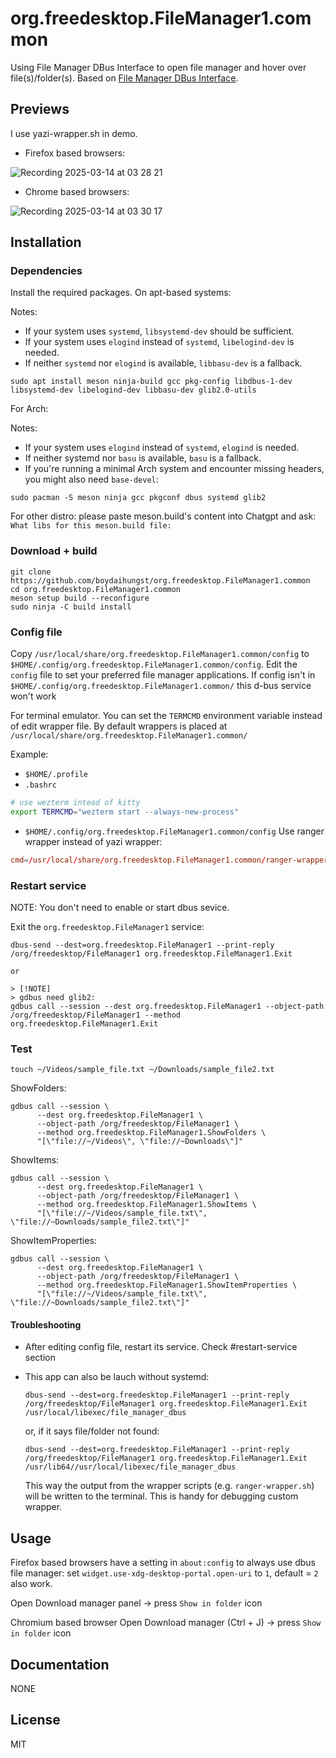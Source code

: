 # org.freedesktop.FileManager1.common

Using File Manager DBus Interface to open file manager and hover over file(s)/folder(s).
Based on [File Manager DBus Interface](https://www.freedesktop.org/wiki/Specifications/file-manager-interface/).

## Previews

I use yazi-wrapper.sh in demo.

- Firefox based browsers:

![Recording 2025-03-14 at 03 28 21](https://github.com/user-attachments/assets/f8e78078-ffe6-4fc3-834b-57fe64f54cae)

- Chrome based browsers:

![Recording 2025-03-14 at 03 30 17](https://github.com/user-attachments/assets/095aeb4c-4b92-4a41-a90e-6c0b2b96c3cc)

## Installation

### Dependencies

Install the required packages. On apt-based systems:

Notes:

- If your system uses `systemd`, `libsystemd-dev` should be sufficient.
- If your system uses `elogind` instead of `systemd`, `libelogind-dev` is needed.
- If neither `systemd` nor `elogind` is available, `libbasu-dev` is a fallback.

`sudo apt install meson ninja-build gcc pkg-config libdbus-1-dev libsystemd-dev libelogind-dev libbasu-dev glib2.0-utils`

For Arch:

Notes:

- If your system uses `elogind` instead of `systemd`, `elogind` is needed.
- If neither systemd nor `basu` is available, `basu` is a fallback.
- If you're running a minimal Arch system and encounter missing headers, you might also need `base-devel`:

`sudo pacman -S meson ninja gcc pkgconf dbus systemd glib2`

For other distro: please paste meson.build's content into Chatgpt and ask: `What libs for this meson.build file: `

### Download + build

    git clone https://github.com/boydaihungst/org.freedesktop.FileManager1.common
    cd org.freedesktop.FileManager1.common
    meson setup build --reconfigure
    sudo ninja -C build install

### Config file

Copy `/usr/local/share/org.freedesktop.FileManager1.common/config` to `$HOME/.config/org.freedesktop.FileManager1.common/config`.
Edit the `config` file to set your preferred file manager applications.
If config isn't in `$HOME/.config/org.freedesktop.FileManager1.common/` this d-bus service won't work

For terminal emulator. You can set the `TERMCMD` environment variable instead of edit wrapper file. By default wrappers
is placed at `/usr/local/share/org.freedesktop.FileManager1.common/`

Example:

- `$HOME/.profile`
- `.bashrc`

```sh
# use wezterm intead of kitty
export TERMCMD="wezterm start --always-new-process"
```

- `$HOME/.config/org.freedesktop.FileManager1.common/config`
  Use ranger wrapper instead of yazi wrapper:

```conf
cmd=/usr/local/share/org.freedesktop.FileManager1.common/ranger-wrapper.sh
```

### Restart service

NOTE: You don't need to enable or start dbus sevice.

Exit the `org.freedesktop.FileManager1` service:

    dbus-send --dest=org.freedesktop.FileManager1 --print-reply /org/freedesktop/FileManager1 org.freedesktop.FileManager1.Exit

    or

    > [!NOTE]
    > gdbus need glib2:
    gdbus call --session --dest org.freedesktop.FileManager1 --object-path /org/freedesktop/FileManager1 --method org.freedesktop.FileManager1.Exit

### Test

    touch ~/Videos/sample_file.txt ~/Downloads/sample_file2.txt

ShowFolders:

    gdbus call --session \
          --dest org.freedesktop.FileManager1 \
          --object-path /org/freedesktop/FileManager1 \
          --method org.freedesktop.FileManager1.ShowFolders \
          "[\"file://~/Videos\", \"file://~Downloads\"]"

ShowItems:

    gdbus call --session \
          --dest org.freedesktop.FileManager1 \
          --object-path /org/freedesktop/FileManager1 \
          --method org.freedesktop.FileManager1.ShowItems \
          "[\"file://~/Videos/sample_file.txt\", \"file://~Downloads/sample_file2.txt\"]"

ShowItemProperties:

    gdbus call --session \
          --dest org.freedesktop.FileManager1 \
          --object-path /org/freedesktop/FileManager1 \
          --method org.freedesktop.FileManager1.ShowItemProperties \
          "[\"file://~/Videos/sample_file.txt\", \"file://~Downloads/sample_file2.txt\"]"

#### Troubleshooting

- After editing config file, restart its service. Check #restart-service section

- This app can also be lauch without systemd:

      dbus-send --dest=org.freedesktop.FileManager1 --print-reply /org/freedesktop/FileManager1 org.freedesktop.FileManager1.Exit
      /usr/local/libexec/file_manager_dbus

  or, if it says file/folder not found:

      dbus-send --dest=org.freedesktop.FileManager1 --print-reply /org/freedesktop/FileManager1 org.freedesktop.FileManager1.Exit
      /usr/lib64//usr/local/libexec/file_manager_dbus

  This way the output from the wrapper scripts (e.g. `ranger-wrapper.sh`) will be written to the terminal. This is handy for debugging custom wrapper.

## Usage

Firefox based browsers have a setting in `about:config` to always use dbus file manager: set `widget.use-xdg-desktop-portal.open-uri` to `1`, default = `2` also work.

Open Download manager panel -> press `Show in folder` icon

Chromium based browser Open Download manager (Ctrl + J) -> press `Show in folder` icon

## Documentation

NONE

## License

MIT
